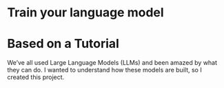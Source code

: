 # Train your language model 
# Based on a Tutorial
We’ve all used Large Language Models (LLMs) and been amazed by what they can do. I wanted to understand how these models are built, so I created this project.
